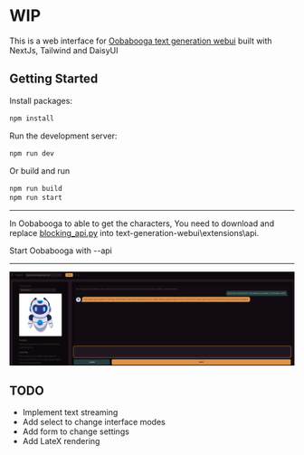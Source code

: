 # WIP

This is a web interface for [Oobabooga text generation webui](https://github.com/oobabooga/text-generation-webui)
built with NextJs, Tailwind and DaisyUI

## Getting Started

Install packages:

```bash
npm install
```

Run the development server:

```bash
npm run dev
```

Or build and run

```bash
npm run build
npm run start
```

---

In Oobabooga to able to get the characters, You need to download and replace [blocking_api.py](https://raw.githubusercontent.com/oobabooga/text-generation-webui/3655bed3f2d5625b50b04893df025872312c1b81/extensions/api/blocking_api.py) into text-generation-webui\extensions\api.

Start Oobabooga with --api

---

![example](preview.png)

## TODO

- Implement text streaming
- Add select to change interface modes
- Add form to change settings
- Add LateX rendering
